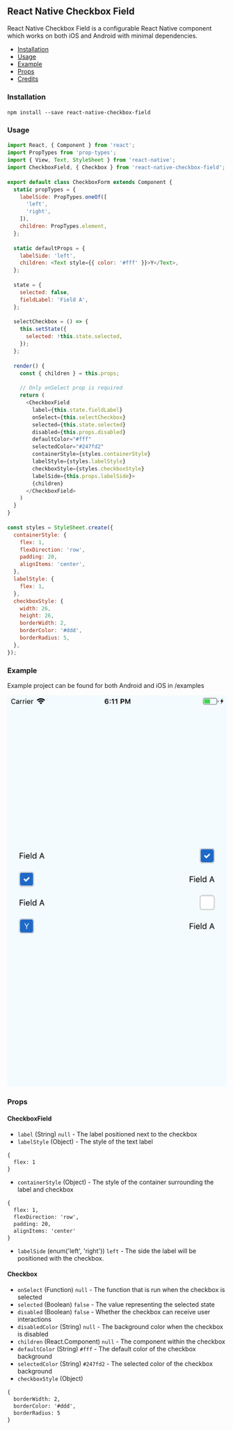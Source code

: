 ## React Native Checkbox Field

React Native Checkbox Field is a configurable React Native component which works on both iOS and Android with minimal dependencies.

- [Installation](#installation)
- [Usage](#usage)
- [Example](#example)
- [Props](#props)
- [Credits](#credits)

### Installation
`npm install --save react-native-checkbox-field`

### Usage
```javascript
import React, { Component } from 'react';
import PropTypes from 'prop-types';
import { View, Text, StyleSheet } from 'react-native';
import CheckboxField, { Checkbox } from 'react-native-checkbox-field';

export default class CheckboxForm extends Component {
  static propTypes = {
    labelSide: PropTypes.oneOf([
      'left',
      'right',
    ]),
    children: PropTypes.element,
  };

  static defaultProps = {
    labelSide: 'left',
    children: <Text style={{ color: '#fff' }}>Y</Text>,
  };

  state = {
    selected: false,
    fieldLabel: 'Field A',
  };

  selectCheckbox = () => {
    this.setState({
      selected: !this.state.selected,
    });
  };

  render() {
    const { children } = this.props;

    // Only onSelect prop is required
    return (
      <CheckboxField
        label={this.state.fieldLabel}
        onSelect={this.selectCheckbox}
        selected={this.state.selected}
        disabled={this.props.disabled}
        defaultColor="#fff"
        selectedColor="#247fd2"
        containerStyle={styles.containerStyle}
        labelStyle={styles.labelStyle}
        checkboxStyle={styles.checkboxStyle}
        labelSide={this.props.labelSide}>
        {children}
      </CheckboxField>
    )
  }
}

const styles = StyleSheet.create({
  containerStyle: {
    flex: 1,
    flexDirection: 'row',
    padding: 20,
    alignItems: 'center',
  },
  labelStyle: {
    flex: 1,
  },
  checkboxStyle: {
    width: 26,
    height: 26,
    borderWidth: 2,
    borderColor: '#ddd',
    borderRadius: 5,
  },
});
```

### Example
Example project can be found for both Android and iOS in /examples

![React Native Checkbox Field](example.png?raw=true)

### Props
#### CheckboxField
- `label` (String) `null` - The label positioned next to the checkbox
- `labelStyle` (Object) - The style of the text label
```
{
  flex: 1
}
```
- `containerStyle` (Object) - The style of the container surrounding the label and checkbox
```
{
  flex: 1,
  flexDirection: 'row',
  padding: 20,
  alignItems: 'center'
}
```
- `labelSide` (enum('left', 'right')) `left` - The side the label will be positioned with the checkbox.

#### Checkbox
- `onSelect` (Function) `null` - The function that is run when the checkbox is selected
- `selected` (Boolean) `false` - The value representing the selected state
- `disabled` (Boolean) `false` - Whether the checkbox can receive user interactions
- `disabledColor` (String) `null` - The background color when the checkbox is disabled
- `children` (React.Component) `null` - The component within the checkbox
- `defaultColor` (String) `#fff` - The default color of the checkbox background
- `selectedColor` (String) `#247fd2` - The selected color of the checkbox background
- `checkboxStyle` (Object)
```
{
  borderWidth: 2,
  borderColor: '#ddd',
  borderRadius: 5
}
```
